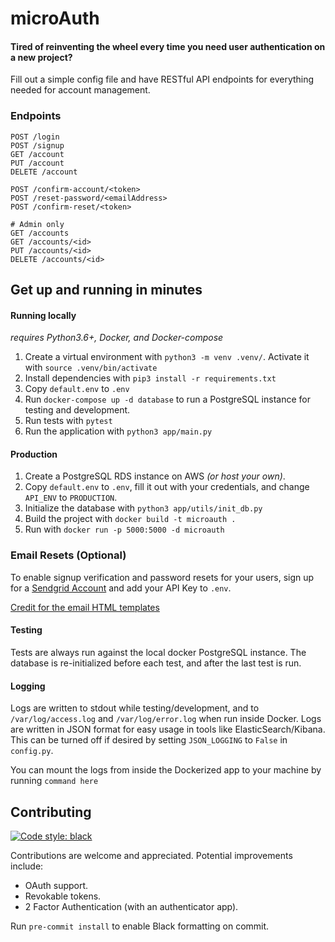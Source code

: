# microAuth

#### Tired of reinventing the wheel every time you need user authentication on a new project?

Fill out a simple config file and have RESTful API endpoints for everything needed for account management.

### Endpoints

```
POST /login
POST /signup
GET /account
PUT /account
DELETE /account

POST /confirm-account/<token>
POST /reset-password/<emailAddress>
POST /confirm-reset/<token>

# Admin only
GET /accounts
GET /accounts/<id>
PUT /accounts/<id>
DELETE /accounts/<id>
```

## Get up and running in minutes

#### Running locally

_requires Python3.6+, Docker, and Docker-compose_

1.  Create a virtual environment with `python3 -m venv .venv/`. Activate it with `source .venv/bin/activate`
2.  Install dependencies with `pip3 install -r requirements.txt`
3.  Copy `default.env` to `.env`
4.  Run `docker-compose up -d database` to run a PostgreSQL instance for testing and development.
5.  Run tests with `pytest`
6.  Run the application with `python3 app/main.py`

#### Production

1.  Create a PostgreSQL RDS instance on AWS _(or host your own)_.
2.  Copy `default.env` to `.env`, fill it out with your credentials, and change `API_ENV` to `PRODUCTION`.
3.  Initialize the database with `python3 app/utils/init_db.py`
4.  Build the project with `docker build -t microauth .`
5.  Run with `docker run -p 5000:5000 -d microauth`

### Email Resets (Optional)

To enable signup verification and password resets for your users, sign up for a [Sendgrid Account](https://sendgrid.com) and add your API Key to `.env`.

[Credit for the email HTML templates](https://github.com/wildbit/postmark-templates)


#### Testing

Tests are always run against the local docker PostgreSQL instance. The database is re-initialized before each test, and after the last test is run.

#### Logging

Logs are written to stdout while testing/development, and to `/var/log/access.log` and `/var/log/error.log` when run inside Docker.
Logs are written in JSON format for easy usage in tools like ElasticSearch/Kibana. This can be turned off if desired by setting `JSON_LOGGING` to `False` in `config.py`.

You can mount the logs from inside the Dockerized app to your machine by running `command here`


## Contributing

[![Code style: black](https://img.shields.io/badge/code%20style-black-000000.svg)](https://github.com/ambv/black)

Contributions are welcome and appreciated. Potential improvements include:

* OAuth support.
* Revokable tokens.
* 2 Factor Authentication (with an authenticator app).

Run `pre-commit install` to enable Black formatting on commit.
